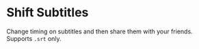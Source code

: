 # Shift Subtitles
Change timing on subtitles and then share them with your friends.  
Supports `.srt` only.
